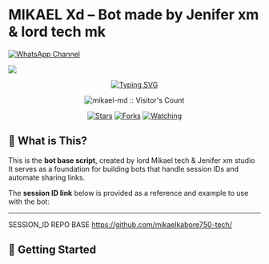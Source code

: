 # MIKAEL Xd – Bot made by Jenifer xm & lord tech mk
  </a>
  <a href="https://whatsapp.com/channel/0029VbBBWbU30LKRv34yfH3m">
    <img src="https://img.shields.io/badge/WhatsApp_Channel-JeniferXM-25d366?style=for-the-badge&logo=whatsapp" alt="WhatsApp Channel"/>
  </a>

   <a><img src='https://files.catbox.moe/hb543e.jpg'/></a>
<p align="center">
<p align="center">
  <a href="https://git.io/typing-svg"><img src="https://readme-typing-svg.demolab.com?font=EB+Garamond&weight=800&size=28&duration=4000&pause=1000&random=false&width=435&lines=+•mikael+md+★⃝•;MULTI-DEVICE+WHATSAPP+BOT;DEVELOPED+BY+MIKAEL+TECH+&+Jenifer+xm+studio+;RELEASED+DATE+1%2F9%2F2024." alt="Typing SVG" /></a>
 </p>

<p align="center"><img src="https://profile-counter.glitch.me/{mikaelkabore750-tech-1}/count.svg" alt="mikael-md :: Visitor's Count" /></p>
<p align="center">
<a href="https://github.com/mikaelkabore750-tech/mikael-md/stargazers/"><img title="Stars" src="https://img.shields.io/github/stars/mikaelkabore750-tech/mikael-md?color=blue&style=flat-square"></a>
<a href="https://github.com/mikaelkabore750-tech/mikael-md/network/members"><img title="Forks" src="https://img.shields.io/github/forks/mikaelkabore750-tech/mikael-md?color=red&style=flat-square"></a>
<a href="https://github.com/mikaelkabore750-tech/mikael-md/watchers"><img title="Watching" src="https://img.shields.io/github/watchers/mikaelkabore750-tech/mikael-md?label=Watchers&color=blue&style=flat-square"></a>



  
## 🤖 What is This?

This is the **bot base script**, created by lord Mikael tech & Jenifer xm studio 
It serves as a foundation for building bots that handle session IDs and automate sharing links.

The **session ID link** below is provided as a reference and example to use with the bot:



---

SESSION_ID REPO BASE
https://github.com/mikaelkabore750-tech/

## 🚀 Getting Started


